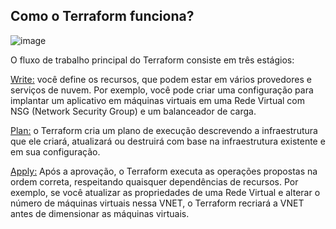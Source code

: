 ## Como o Terraform funciona?

![image](https://github.com/thiago88sp/terraform-treinamento/assets/54182968/08a241ca-43f8-4cf8-8a66-9c084296ead1)

O fluxo de trabalho principal do Terraform consiste em três estágios:

[Write:]() você define os recursos, que podem estar em vários provedores e serviços de nuvem. Por exemplo, você pode criar uma configuração para implantar um aplicativo em máquinas virtuais em uma Rede Virtual com NSG (Network Security Group) e um balanceador de carga.

[Plan:]() o Terraform cria um plano de execução descrevendo a infraestrutura que ele criará, atualizará ou destruirá com base na infraestrutura existente e em sua configuração.

[Apply:]() Após a aprovação, o Terraform executa as operações propostas na ordem correta, respeitando quaisquer dependências de recursos. Por exemplo, se você atualizar as propriedades de uma Rede Virtual e alterar o número de máquinas virtuais nessa VNET, o Terraform recriará a VNET antes de dimensionar as máquinas virtuais.

